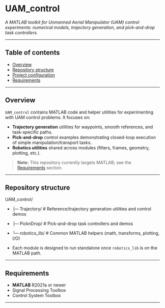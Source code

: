 # UAM_control

*A MATLAB toolkit for Unmanned Aerial Manipulator (UAM) control experiments: numerical models, trajectory generation, and pick-and-drop task controllers.*

---

## Table of contents
- [Overview](#overview)
- [Repository structure](#repository-structure)
- [Project configuration](#project-configuration)
- [Requirements](#Requirements)

---

## Overview
`UAM_control` contains MATLAB code and helper utilities for experimenting with UAM control problems. It focuses on:

- **Trajectory generation** utilities for waypoints, smooth references, and task-specific paths.
- **Pick-and-drop** control examples demonstrating closed-loop execution of simple manipulation/transport tasks.
- **Robotics utilities** shared across modules (filters, frames, geometry, plotting, etc.).

> **Note:** This repository currently targets MATLAB; see the [Requirements](#requirements) section.

---

## Repository structure
UAM_control/
- ├─ Trajectory/ # Reference/trajectory generation utilities and control demos
- ├─ PicknDrop/ # Pick-and-drop task controllers and demos
- └─ robotics_lib/ # Common MATLAB helpers (math, transforms, plotting, I/O)

- Each module is designed to run standalone once `robotics_lib` is on the MATLAB path.

---

## Requirements
- **MATLAB** R2021a or newer  
- Signal Processing Toolbox 
- Control System Toolbox

---
